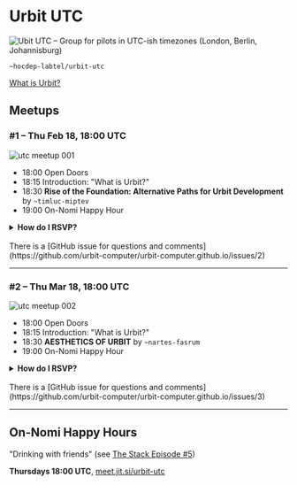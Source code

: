 # Urbit UTC

![Ubit UTC – Group for pilots in UTC-ish timezones (London, Berlin, Johannisburg)](https://user-images.githubusercontent.com/170145/105624669-e5f77c00-5e23-11eb-889a-0e0788c69001.png)

`~hocdep-labtel/urbit-utc`

[What is Urbit?](https://urbit.org/faq/)

## Meetups

### #1 – Thu Feb 18, 18:00 UTC

![utc meetup 001](https://user-images.githubusercontent.com/170145/107885944-68dc9580-6efd-11eb-9786-4748ba7b8ba3.png)

- 18:00 Open Doors
- 18:15 Introduction: "What is Urbit?"
- 18:30 **Rise of the Foundation: Alternative Paths for Urbit Development** by `~timluc-miptev`
- 19:00 On-Nomi Happy Hour



<details><summary>
<b>How do I RSVP?</b>
</summary>
<br>
Showing up is the new RSVP. Here is some stuff to copypaste into a reminder or calendar entry:
<br><br>
Urbit UTC Meetup
<br><br>
Thu Feb 18, 18:00 UTC
<br><br>
[meet.jit.si/urbit-utc](https://meet.jit.si/urbit-utc)
<br><br>
[urbit.computer/utc/](http://www.urbit.computer/utc/)

</details>

<br>
There is a [GitHub issue for questions and comments](https://github.com/urbit-computer/urbit-computer.github.io/issues/2)

---

### #2 – Thu Mar 18, 18:00 UTC

![utc meetup 002](https://user-images.githubusercontent.com/170145/107885942-67ab6880-6efd-11eb-845b-2b0ea64bf5f8.png)

- 18:00 Open Doors
- 18:15 Introduction: "What is Urbit?"
- 18:30 **AESTHETICS OF URBIT** by `~nartes-fasrum`
- 19:00 On-Nomi Happy Hour

<details><summary>
<b>How do I RSVP?</b>
</summary>
<br>
Showing up is the new RSVP. Here is some stuff to copypaste into a reminder or calendar entry:
<br><br>
Urbit UTC Meetup
<br><br>
Thu Mar 18, 18:00 UTC
<br><br>
[meet.jit.si/urbit-utc](https://meet.jit.si/urbit-utc)
<br><br>
[urbit.computer/utc/](http://www.urbit.computer/utc/)

</details>

<br>
There is a [GitHub issue for questions and comments](https://github.com/urbit-computer/urbit-computer.github.io/issues/3)


---

## On-Nomi Happy Hours

"Drinking with friends" (see [The Stack Episode #5](https://thestack.link/episode-5-buy-urbitcoin-with-christian-langalis/))

**Thursdays 18:00 UTC**, [meet.jit.si/urbit-utc](https://meet.jit.si/urbit-utc)


<style>
  
.markdown-body h1:first-of-type {
display: none;
}
  
<style>
